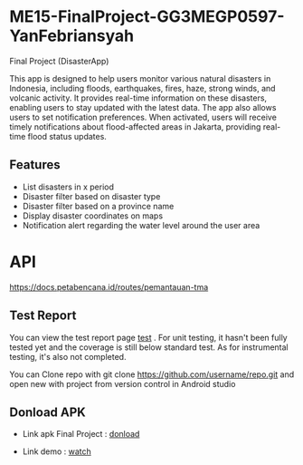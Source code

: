 # ME15-FinalProject-GG3MEGP0597-YanFebriansyah
Final Project (DisasterApp)

This app is designed to help users monitor various natural disasters in Indonesia, including floods, earthquakes, fires, haze, strong winds, and volcanic activity. It provides real-time information on these disasters, enabling users to stay updated with the latest data. The app also allows users to set notification preferences. When activated, users will receive timely notifications about flood-affected areas in Jakarta, providing real-time flood status updates.


## Features

* List disasters in x period
* Disaster filter based on disaster type
* Disaster filter based on a province name
* Display disaster coordinates on maps
* Notification alert regarding the water level around the user area


# API
https://docs.petabencana.id/routes/pemantauan-tma


## Test Report

You can view the test report  page [test](./repost%20test.jpg) .
For unit testing, it hasn't been fully tested yet and the coverage is still below standard test. As for instrumental testing, it's also not completed.




You can Clone repo with git clone https://github.com/username/repo.git and open new with project from version control in Android studio

## Donload APK
- Link apk Final Project       : [donload](https://drive.google.com/file/d/1IRQjqox83OwGwz6C4b2ymllOLE5Tt0bz/view?usp=sharing)

- Link demo : [watch](https://youtu.be/gJHts1t_Vm4)


